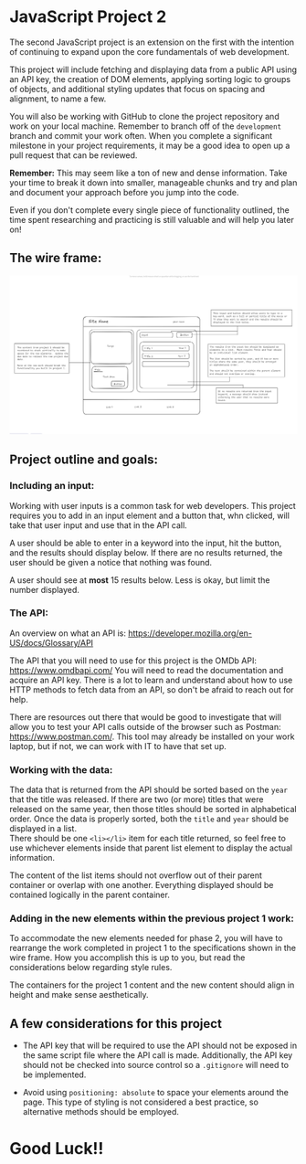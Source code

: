 # JavaScript Project 2

The second JavaScript project is an extension on the first with the intention of continuing to
expand upon the core fundamentals of web development.

This project will include fetching and displaying data from a public API using an API key, the creation
of DOM elements, applying sorting logic to groups of objects, and additional styling updates that focus
on spacing and alignment, to name a few.

You will also be working with GitHub to clone the project repository and work on your local machine.
Remember to branch off of the `development` branch and commit your work often. When you complete a significant
milestone in your project requirements, it may be a good idea to open up a pull request that can be reviewed.

**Remember:** This may seem like a ton of new and dense information. Take your time to break it down into
smaller, manageable chunks and try and plan and document your approach before you jump into the code.

Even if you don't complete every single piece of functionality outlined, the time spent researching and
practicing is still valuable and will help you later on!

## The wire frame:

![Wire Frame](./images/project-2-wireframe.jpg)

## Project outline and goals:

### Including an input:

Working with user inputs is a common task for web developers. This project requires you to add in an input
element and a button that, whn clicked, will take that user input and use that in the API call.

A user should be able to enter in a keyword into the input, hit the button, and the results should display
below. If there are no results returned, the user should be given a notice that nothing was found.

A user should see at **most** 15 results below. Less is okay, but limit the number displayed.

### The API:

An overview on what an API is: https://developer.mozilla.org/en-US/docs/Glossary/API

The API that you will need to use for this project is the OMDb API: https://www.omdbapi.com/
You will need to read the documentation and acquire an API key. There is a lot to learn and understand
about how to use HTTP methods to fetch data from an API, so don't be afraid to reach out for help.

There are resources out there that would be good to investigate that will allow you to test your
API calls outside of the browser such as Postman: https://www.postman.com/. This tool may already be installed
on your work laptop, but if not, we can work with IT to have that set up.

### Working with the data:

The data that is returned from the API should be sorted based on the `year` that the title was released.
If there are two (or more) titles that were released on the same year, then those titles should be sorted
in alphabetical order. Once the data is properly sorted, both the `title` and `year` should be displayed in a list.  
There should be one `<li></li>` item for each title returned, so feel free to use whichever elements inside that parent
list element to display the actual information.

The content of the list items should not overflow out of their parent container or overlap with one another. Everything
displayed should be contained logically in the parent container.

### Adding in the new elements within the previous project 1 work:

To accommodate the new elements needed for phase 2, you will have to rearrange the work completed in project 1 to the
specifications shown in the wire frame. How you accomplish this is up to you, but read the considerations below regarding
style rules.

The containers for the project 1 content and the new content should align in height and make sense aesthetically.

## A few considerations for this project

- The API key that will be required to use the API should not be exposed in the same script file where the
  API call is made. Additionally, the API key should not be checked into source control so a `.gitignore` will
  need to be implemented.

- Avoid using `positioning: absolute` to space your elements around the page. This type of styling is not
  considered a best practice, so alternative methods should be employed.

# Good Luck!!
